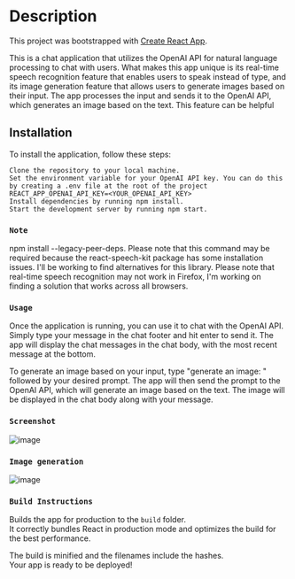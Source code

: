 # Description

This project was bootstrapped with [Create React App](https://github.com/facebook/create-react-app).

This is a chat application that utilizes the OpenAI API for natural language processing to chat with users. What makes this app unique is its real-time speech recognition feature that enables users to speak instead of type, and its image generation feature that allows users to generate images based on their input. The app processes the input and sends it to the OpenAI API, which generates an image based on the text. This feature can be helpful

## Installation

To install the application, follow these steps:

    Clone the repository to your local machine.
    Set the environment variable for your OpenAI API key. You can do this by creating a .env file at the root of the project       
    REACT_APP_OPENAI_API_KEY=<YOUR_OPENAI_API_KEY>
    Install dependencies by running npm install.
    Start the development server by running npm start.

### `Note`

npm install --legacy-peer-deps. Please note that this command may be required because the react-speech-kit package has some installation issues.
I'll be working to find alternatives for this library.
Please note that real-time speech recognition may not work in Firefox, I'm working on finding a solution that works across all browsers.




### `Usage`

Once the application is running, you can use it to chat with the OpenAI API. Simply type your message in the chat footer and hit enter to send it. The app will display the chat messages in the chat body, with the most recent message at the bottom.

To generate an image based on your input, type "generate an image: " followed by your desired prompt. The app will then send the prompt to the OpenAI API, which will generate an image based on the text. The image will be displayed in the chat body along with your message.

### `Screenshot`
![image](https://user-images.githubusercontent.com/42762798/226215544-70b16c90-d5c1-4c13-b218-eab84a922d03.png)


### `Image generation`

![image](https://user-images.githubusercontent.com/42762798/226215987-b6bf0784-7dba-4234-abfb-5652d03b43db.png)


### `Build Instructions`

Builds the app for production to the `build` folder.\
It correctly bundles React in production mode and optimizes the build for the best performance.

The build is minified and the filenames include the hashes.\
Your app is ready to be deployed!

